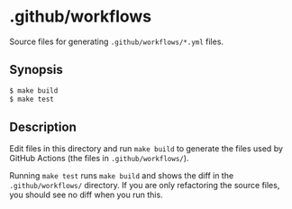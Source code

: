 .github/workflows
=================

Source files for generating `.github/workflows/*.yml` files.


## Synopsis

```bash
$ make build
$ make test
```


## Description

Edit files in this directory and run `make build` to generate the files used by
GitHub Actions (the files in `.github/workflows/`).

Running `make test` runs `make build` and shows the diff in the
`.github/workflows/` directory.
If you are only refactoring the source files, you should see no diff when you
run this.
